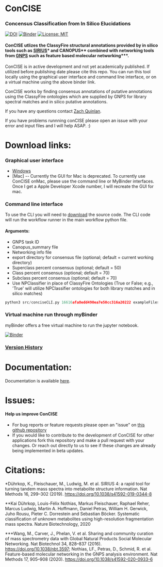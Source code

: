 # ConCISE 
### Concensus Classification from In Silico Elucidations 
[![DOI](https://zenodo.org/badge/366236409.svg)](https://zenodo.org/badge/latestdoi/366236409) [![Binder](https://mybinder.org/badge_logo.svg)](https://mybinder.org/v2/gh/Zquinlan/conCISE/HEAD?labpath=src%2FconciseBinder.ipynb) [![License: MIT](https://img.shields.io/badge/License-MIT-yellow.svg)](https://github.com/Zquinlan/conCISE/blob/master/LICENSE.txt) 
<br>
#### ConCISE utlizes the ClassyFire structural annotations provided by in silico tools such as [SIRIUS](https://bio.informatik.uni-jena.de/software/)* and CANOPUS** combined with networking tools from [GNPS](https://gnps.ucsd.edu/ProteoSAFe/static/gnps-splash.jsp) such as feature based molecular networking***.



ConCISE is in active development and not yet academically published. If utilized before publishing date please cite this repo. You can run this tool locally using the graphical user interface and command line interface, or on a virtual machine using the above binder link.

ConCISE works by finding consensus annotations of putative annotations using the ClassyFire ontologies which are supplied by GNPS for library spectral matches and in silico putative annotations. 

If you have any questions contact [Zach Quinlan](mailto:zquinlan@gmail.com).

If you have problems runnning conCISE please open an issue with your error and input files and I will help ASAP. :)


# Download links:
### Graphical user interface
- [Windows](https://github.com/Zquinlan/conCISE/releases/download/v1.21/conCISEGui.exe)
- [Mac] -- Currently the GUI for Mac is deprecated. To currently use ConCISE onMac, please use the command line or MyBinder interfaces. Once I get a Apple Developer Xcode number, I will recreate the GUI for mac.

### Command line interface
To use the CLI you will need to [download](https://github.com/zquinlan/concise/releases) the source code. The CLI code will run the workflow runner in the main workflow python file.

#### Arguments:
- GNPS task ID
- Canopus_summary file
- Networking info file
- export directory for consensus file (optional; default = current working directory)
- Superclass percent consensus (optional; default = 50)
- Class percent consensus (optional; default = 70)
- Subclass percent consensus (optional; default = 70)
- Use NPClassifier in place of ClassyFire Ontologies (True or False; e.g., 'True' will utilize NPClassifier ontologies for both library matches and in silico matches)

```Python
python3 src/conciseCLI.py 16616afa8edd490ea7e50cc316a20222 exampleFiles/canopus_summary.tsv exampleFiles/Node_info.tsv 50 70 70 False
```

### Virtual machine run through myBinder
myBinder offers a free virtual machine to run the jupyter notebook.

[![Binder](https://mybinder.org/badge_logo.svg)](https://mybinder.org/v2/gh/Zquinlan/conCISE/HEAD?labpath=src%2FconciseBinder.ipynb)


### [Version History](https://github.com/zquinlan/concise/releases)

# Documentation:
Documentation is available [here](https://zquinlan.github.io/conCISE/).

# Issues:
#### Help us improve ConCISE

- For bug reports or feature requests please open an "issue" on [this github repository](https://github.com/Zquinlan/conCISE/issues) 
- If you would like to contribute to the development of ConCISE for other applications fork this repository and make a pull request with your changes. Or reach out directly to us to see if these changes are already being implemented in beta updates.

# Citations:

*Dührkop, K., Fleischauer, M., Ludwig, M. et al. SIRIUS 4: a rapid tool for turning tandem mass spectra into metabolite structure information. Nat Methods 16, 299–302 (2019). https://doi.org/10.1038/s41592-019-0344-8

**Kai Dührkop, Louis-Félix Nothias, Markus Fleischauer, Raphael Reher, Marcus Ludwig, Martin A. Hoffmann, Daniel Petras, William H. Gerwick, Juho Rousu, Pieter C. Dorrestein and Sebastian Böcker. Systematic classification of unknown metabolites using high-resolution fragmentation mass spectra. Nature Biotechnology, 2020

***Wang, M., Carver, J., Phelan, V. et al. Sharing and community curation of mass spectrometry data with Global Natural Products Social Molecular Networking. Nat Biotechnol 34, 828–837 (2016). https://doi.org/10.1038/nbt.3597; Nothias, LF., Petras, D., Schmid, R. et al. Feature-based molecular networking in the GNPS analysis environment. Nat Methods 17, 905–908 (2020). https://doi.org/10.1038/s41592-020-0933-6
